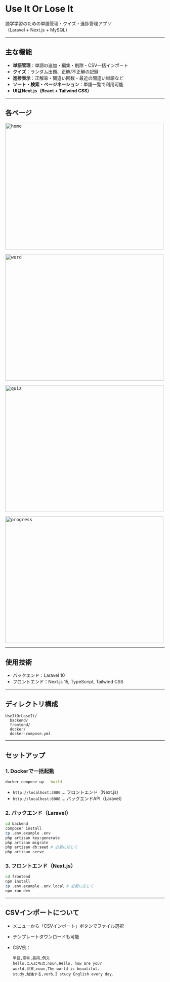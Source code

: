 # Use It Or Lose It

語学学習のための単語管理・クイズ・進捗管理アプリ  
（Laravel + Next.js + MySQL）

---
## 主な機能

- **単語管理**：単語の追加・編集・削除・CSV一括インポート
- **クイズ**：ランダム出題、正解/不正解の記録
- **進捗表示**：正解率・間違い回数・最近の間違い単語など
- **ソート・検索・ページネーション**：単語一覧で利用可能
- **UIはNext.js（React + Tailwind CSS）**

---

## 各ページ
<kbd><img width="500" height="400" alt="home" src="https://github.com/user-attachments/assets/0d5ea123-00b4-4e72-b931-7eac0a8bfe1f" /></kbd>

<kbd><img width="500" height="400" alt="word" src="https://github.com/user-attachments/assets/15e89fec-8166-4841-af9a-629442b4952c" /></kbd>

<kbd><img width="500" height="400" alt="quiz" src="https://github.com/user-attachments/assets/11d199e3-6cb6-4db8-8e67-63d1d3548101" /></kbd>

<kbd><img width="500" height="400" alt="progress" src="https://github.com/user-attachments/assets/48469b96-14ec-4315-a9ee-a9c7c630b650" /></kbd>


---

## 使用技術

- バックエンド：Laravel 10
- フロントエンド：Next.js 15, TypeScript, Tailwind CSS

---

## ディレクトリ構成

```
UseItOrLoseIt/
  backend/   
  frontend/  
  docker/    
  docker-compose.yml
```

---



## セットアップ

### 1. Dockerで一括起動

```sh
docker-compose up --build
```
- `http://localhost:3000` … フロントエンド（Next.js）
- `http://localhost:8000` … バックエンドAPI（Laravel）

### 2. バックエンド（Laravel）

```sh
cd backend
composer install
cp .env.example .env
php artisan key:generate
php artisan migrate
php artisan db:seed # 必要に応じて
php artisan serve
```

### 3. フロントエンド（Next.js）

```sh
cd frontend
npm install
cp .env.example .env.local # 必要に応じて
npm run dev
```

---

## CSVインポートについて

- メニューから「CSVインポート」ボタンでファイル選択
- テンプレートダウンロードも可能
- CSV例：

  ```
  単語,意味,品詞,例文
  hello,こんにちは,noun,Hello, how are you?
  world,世界,noun,The world is beautiful.
  study,勉強する,verb,I study English every day.
  ```



